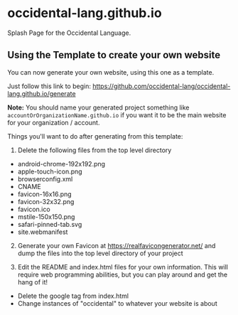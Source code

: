 # occidental-lang.github.io
Splash Page for the Occidental Language.

## Using the Template to create your own website

You can now generate your own website, using this one as a template. 

Just follow this link to begin: https://github.com/occidental-lang/occidental-lang.github.io/generate

**Note:** You should name your generated project something like `accountOrOrganizationName.github.io` if you want it to be the main website for your organization / account.

Things you'll want to do after generating from this template:

1. Delete the following files from the top level directory

- android-chrome-192x192.png
- apple-touch-icon.png
- browserconfig.xml
- CNAME
- favicon-16x16.png
- favicon-32x32.png
- favicon.ico
- mstile-150x150.png
- safari-pinned-tab.svg
- site.webmanifest

2. Generate your own Favicon at https://realfavicongenerator.net/ and dump the files into the top level directory of your project

3. Edit the README and index.html files for your own information. This will require web programming abilities, but you can play around and get the hang of it!

- Delete the google tag from index.html
- Change instances of "occidental" to whatever your website is about